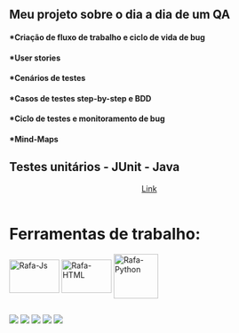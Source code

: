 ## Meu projeto sobre o dia a dia de um QA
#### *Criação de fluxo de trabalho e ciclo de vida de bug
#### *User stories
#### *Cenários de testes
#### *Casos de testes step-by-step e BDD
#### *Ciclo de testes e monitoramento de bug
#### *Mind-Maps

## Testes unitários - JUnit - Java
<div align="center">
  <a href="https://github.com/TatilaDurao/Testes-Unitarios-JUnit" target="_blank">Link</a>
</div>
<div style="display: inline_block"><br>
<h1>Ferramentas de trabalho: </h1>
  <img align="center" alt="Rafa-Js" height="60" width="90" src="https://media.jfrog.com/wp-content/uploads/2022/08/03010345/Atlassian-Jira-Logo-300x176.png">
  <img align="center" alt="Rafa-HTML" height="60" width="90" src="https://smartbear-tm4j-prod-us-west-2-api-docs.s3-us-west-2.amazonaws.com/images/zs-logo.svg">
  
  <img align="center" alt="Rafa-Python" height="80" width="80" src="https://www.shutterstock.com/image-vector/mind-map-line-icon-filled-260nw-581853028.jpg">
  
</div>
  
  ##
 
<div> 
  <a href="https://www.youtube.com/channel/UCKYYqPJdFaIavQQRlaTCTmQ" target="_blank"><img src="https://img.shields.io/badge/YouTube-FF0000?style=for-the-badge&logo=youtube&logoColor=white" target="_blank"></a>
  <a href="https://www.instagram.com/biancaduraoferdes/" target="_blank"><img src="https://img.shields.io/badge/-Instagram-%23E4405F?style=for-the-badge&logo=instagram&logoColor=white" target="_blank"></a>
 <a href="https://discord.gg/S55v3Ptd" target="_blank"><img src="https://img.shields.io/badge/Discord-7289DA?style=for-the-badge&logo=discord&logoColor=white" target="_blank"></a> 
  <a href = "mailto:tatila.bd@gmail.com"><img src="https://img.shields.io/badge/-Gmail-%23333?style=for-the-badge&logo=gmail&logoColor=white" target="_blank"></a>
  <a href="https://www.linkedin.com/in/tatiladurao/" target="_blank"><img src="https://img.shields.io/badge/-LinkedIn-%230077B5?style=for-the-badge&logo=linkedin&logoColor=white" target="_blank"></a> 
 

</div>
